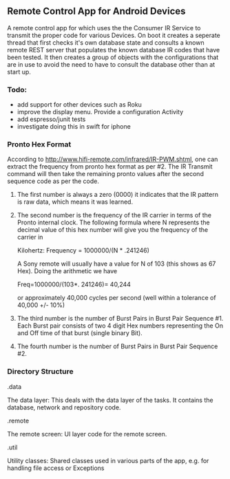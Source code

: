 ## Remote Control App for Android Devices ##
A remote control app for which uses the the Consumer IR Service
to transmit the proper code for various Devices.  On boot it creates a seperate
thread that first checks it's own database state and consults a
known remote REST server that populates the known database IR codes that have been
tested.  It then creates a group of objects with the configurations that are in use
 to avoid the need to have to consult the database other than at start up.

### Todo: ###
 - add support for other devices such as Roku
 - improve the display menu.  Provide a configuration Activity 
 - add espresso/junit tests
 - investigate doing this in swift for iphone

### Pronto Hex Format ###
According to http://www.hifi-remote.com/infrared/IR-PWM.shtml, one can extract
the frequency from pronto hex format as per #2.  The IR Transmit command will
then take the remaining pronto values after the second sequence code as per
the code. 
1. The first number is always a zero (0000) it indicates that the IR pattern
is raw data, which means it was learned.
2. The second number is the frequency of the IR carrier in terms of the
Pronto internal clock. The following formula where N represents the decimal
value of this hex number will give you the frequency of the carrier in

    Kilohertz:
    Frequency = 1000000/(N * .241246)

    A Sony remote will usually have a value for N of 103 (this shows as 67
    Hex).  Doing the arithmetic we have 

    Freq=1000000/(103*. 241246)= 40,244

    or approximately 40,000 cycles per second (well within a tolerance of
    40,000 +/- 10%)

3. The third number is the number of Burst Pairs in Burst Pair Sequence #1.
Each Burst pair consists of two 4 digit Hex numbers representing the On and
Off time of that burst (single binary Bit).
4. The fourth number is the number of Burst Pairs in Burst Pair Sequence #2.

### Directory Structure

.data

The data layer: This deals with the data layer of the tasks. It contains the
database, network and repository code.

.remote

The remote screen: UI layer code for the remote screen.

.util

Utility classes: Shared classes used in various parts of the app, e.g. for
handling file access or Exceptions